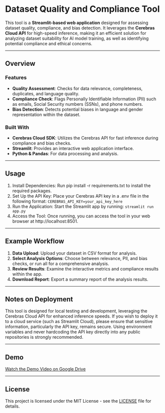 # Dataset Quality and Compliance Tool

This tool is a **Streamlit-based web application** designed for assessing dataset quality, compliance, and bias detection. It leverages the **Cerebras Cloud API** for high-speed inference, making it an efficient solution for analyzing dataset suitability for AI model training, as well as identifying potential compliance and ethical concerns.

---

## Overview

### Features
- **Quality Assessment**: Checks for data relevance, completeness, duplicates, and language quality.
- **Compliance Check**: Flags Personally Identifiable Information (PII) such as emails, Social Security numbers (SSNs), and phone numbers.
- **Bias Detection**: Detects potential biases in language and gender representation within the dataset.

### Built With
- **Cerebras Cloud SDK**: Utilizes the Cerebras API for fast inference during compliance and bias checks.
- **Streamlit**: Provides an interactive web application interface.
- **Python & Pandas**: For data processing and analysis.

---

## Usage

1. Install Dependencies: Run pip install -r requirements.txt to install the required packages.
2. Set Up the API Key: Place your Cerebras API key in a .env file in the following format: ``CEREBRAS_API_KEY=your_api_key_here``
3. Run the Application: Start the Streamlit app by running: ``streamlit run app.py``
4. Access the Tool: Once running, you can access the tool in your web browser at http://localhost:8501.

---

## Example Workflow

1. **Data Upload**: Upload your dataset in CSV format for analysis.
2. **Select Analysis Options**: Choose between relevance, PII, and bias checks, or run all for a comprehensive analysis.
3. **Review Results**: Examine the interactive metrics and compliance results within the app.
4. **Download Report**: Export a summary report of the analysis results.

---

## Notes on Deployment

This tool is designed for local testing and development, leveraging the Cerebras Cloud API for enhanced inference speeds. If you wish to deploy it to a cloud service (such as Streamlit Cloud), please ensure that sensitive information, particularly the API key, remains secure. Using environment variables and never hardcoding the API key directly into any public repositories is strongly recommended.

---

## Demo

[Watch the Demo Video on Google Drive](https://drive.google.com/yourvideolink)

---

## License

This project is licensed under the MIT License - see the [LICENSE](LICENSE) file for details.
